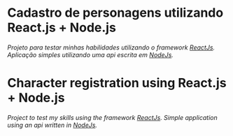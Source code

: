 # Cadastro de personagens utilizando React.js + Node.js

###### Projeto para testar minhas habilidades utilizando o _framework_ [ReactJs](https://reactjs.org/). Aplicação simples utilizando uma api escrita em [NodeJs](https://nodejs.org/en/).


# Character registration using React.js + Node.js

###### Project to test my skills using the _framework_ [ReactJs](https://reactjs.org/). Simple application using an api written in [NodeJs](https://nodejs.org/en/).
